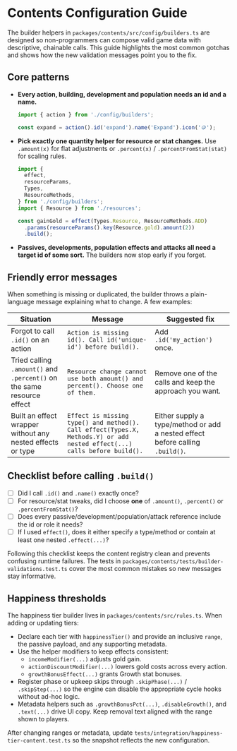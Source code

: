 # Contents Configuration Guide

The builder helpers in `packages/contents/src/config/builders.ts` are designed so
non-programmers can compose valid game data with descriptive, chainable calls.
This guide highlights the most common gotchas and shows how the new validation
messages point you to the fix.

## Core patterns

- **Every action, building, development and population needs an id and a name.**

  ```ts
  import { action } from './config/builders';

  const expand = action().id('expand').name('Expand').icon('🪙');
  ```

- **Pick exactly one quantity helper for resource or stat changes.** Use
  `.amount(x)` for flat adjustments or `.percent(x)` / `.percentFromStat(stat)`
  for scaling rules.

  ```ts
  import {
  	effect,
  	resourceParams,
  	Types,
  	ResourceMethods,
  } from './config/builders';
  import { Resource } from './resources';

  const gainGold = effect(Types.Resource, ResourceMethods.ADD)
  	.params(resourceParams().key(Resource.gold).amount(2))
  	.build();
  ```

- **Passives, developments, population effects and attacks all need a target id
  of some sort.** The builders now stop early if you forget.

## Friendly error messages

When something is missing or duplicated, the builder throws a plain-language
message explaining what to change. A few examples:

| Situation                                                              | Message                                                                                                                  | Suggested fix                                                                 |
| ---------------------------------------------------------------------- | ------------------------------------------------------------------------------------------------------------------------ | ----------------------------------------------------------------------------- |
| Forgot to call `.id()` on an action                                    | `Action is missing id(). Call id('unique-id') before build().`                                                           | Add `.id('my_action')` once.                                                  |
| Tried calling `.amount()` and `.percent()` on the same resource effect | `Resource change cannot use both amount() and percent(). Choose one of them.`                                            | Remove one of the calls and keep the approach you want.                       |
| Built an effect wrapper without any nested effects or type             | `Effect is missing type() and method(). Call effect(Types.X, Methods.Y) or add nested effect(...) calls before build().` | Either supply a type/method or add a nested effect before calling `.build()`. |

## Checklist before calling `.build()`

- [ ] Did I call `.id()` and `.name()` exactly once?
- [ ] For resource/stat tweaks, did I choose **one** of `.amount()`, `.percent()`
      or `.percentFromStat()`?
- [ ] Does every passive/development/population/attack reference include the id
      or role it needs?
- [ ] If I used `effect()`, does it either specify a type/method or contain at
      least one nested `.effect(...)`?

Following this checklist keeps the content registry clean and prevents confusing
runtime failures. The tests in `packages/contents/tests/builder-validations.test.ts`
cover the most common mistakes so new messages stay informative.

## Happiness thresholds

The happiness tier builder lives in `packages/contents/src/rules.ts`. When
adding or updating tiers:

- Declare each tier with `happinessTier()` and provide an inclusive `range`, the
  passive payload, and any supporting metadata.
- Use the helper modifiers to keep effects consistent:
  - `incomeModifier(...)` adjusts gold gain.
  - `actionDiscountModifier(...)` lowers gold costs across every action.
  - `growthBonusEffect(...)` grants Growth stat bonuses.
- Register phase or upkeep skips through `.skipPhase(...)` / `.skipStep(...)`
  so the engine can disable the appropriate cycle hooks without ad-hoc logic.
- Metadata helpers such as `.growthBonusPct(...)`, `.disableGrowth()`, and
  `.text(...)` drive UI copy. Keep removal text aligned with the range shown to
  players.

After changing ranges or metadata, update
`tests/integration/happiness-tier-content.test.ts` so the snapshot reflects the
new configuration.
